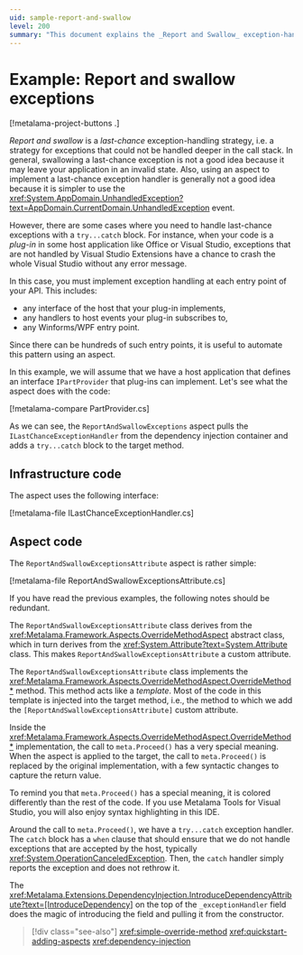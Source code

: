 ```yaml
---
uid: sample-report-and-swallow
level: 200
summary: "This document explains the _Report and Swallow_ exception-handling strategy for last-chance exceptions in plug-in applications, utilizing the `ReportAndSwallowExceptions` aspect to automate exception handling."
---
```


# Example: Report and swallow exceptions

[!metalama-project-buttons .]

_Report and swallow_ is a _last-chance_ exception-handling strategy, i.e. a strategy for exceptions that could not be
handled deeper in the call stack. In general, swallowing a last-chance exception is not a good idea because it may leave
your application in an invalid state. Also, using an aspect to implement a last-chance exception handler is generally
not a good idea because it is simpler to use
the <xref:System.AppDomain.UnhandledException?text=AppDomain.CurrentDomain.UnhandledException> event.

However, there are some cases where you need to handle last-chance exceptions with a `try...catch` block. For instance,
when your code is a _plug-in_ in some host application like Office or Visual Studio, exceptions that are not handled by
Visual Studio Extensions have a chance to crash the whole Visual Studio without any error message.

In this case, you must implement exception handling at each entry point of your API. This includes:

* any interface of the host that your plug-in implements,
* any handlers to host events your plug-in subscribes to,
* any Winforms/WPF entry point.

Since there can be hundreds of such entry points, it is useful to automate this pattern using an aspect.

In this example, we will assume that we have a host application that defines an interface `IPartProvider` that plug-ins
can implement. Let's see what the aspect does with the code:

[!metalama-compare PartProvider.cs]

As we can see, the `ReportAndSwallowExceptions` aspect pulls the `ILastChanceExceptionHandler` from the dependency
injection container and adds a `try...catch` block to the target method.

## Infrastructure code

The aspect uses the following interface:

[!metalama-file ILastChanceExceptionHandler.cs]

## Aspect code

The `ReportAndSwallowExceptionsAttribute` aspect is rather simple:

[!metalama-file ReportAndSwallowExceptionsAttribute.cs]

If you have read the previous examples, the following notes should be redundant.

The `ReportAndSwallowExceptionsAttribute` class derives from the <xref:Metalama.Framework.Aspects.OverrideMethodAspect>
abstract class, which in turn derives from the <xref:System.Attribute?text=System.Attribute> class. This
makes `ReportAndSwallowExceptionsAttribute` a custom attribute.

The `ReportAndSwallowExceptionsAttribute` class implements
the <xref:Metalama.Framework.Aspects.OverrideMethodAspect.OverrideMethod*> method. This method acts like a _template_.
Most of the code in this template is injected into the target method, i.e., the method to which we add
the `[ReportAndSwallowExceptionsAttribute]` custom attribute.

Inside the <xref:Metalama.Framework.Aspects.OverrideMethodAspect.OverrideMethod*> implementation, the call
to `meta.Proceed()` has a very special meaning. When the aspect is applied to the target, the call to `meta.Proceed()`
is replaced by the original implementation, with a few syntactic changes to capture the return value.

To remind you that `meta.Proceed()` has a special meaning, it is colored differently than the rest of the code. If you
use Metalama Tools for Visual Studio, you will also enjoy syntax highlighting in this IDE.

Around the call to `meta.Proceed()`, we have a `try...catch` exception handler. The `catch` block has a `when` clause
that should ensure that we do not handle exceptions that are accepted by the host,
typically <xref:System.OperationCanceledException>. Then, the `catch` handler simply reports the exception and does not
rethrow it.

The <xref:Metalama.Extensions.DependencyInjection.IntroduceDependencyAttribute?text=[IntroduceDependency]> on the top of
the `_exceptionHandler` field does the magic of introducing the field and pulling it from the constructor.

> [!div class="see-also"]
> <xref:simple-override-method>
> <xref:quickstart-adding-aspects>
> <xref:dependency-injection>

